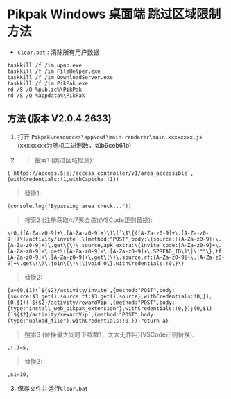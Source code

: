 # Pikpak Windows 桌面端 跳过区域限制方法

* `Clear.bat` : 清除所有用户数据

```text
taskkill /f /im upnp.exe
taskkill /f /im FileHelper.exe
taskkill /f /im DownloadServer.exe
taskkill /f /im PikPak.exe
rd /S /Q %public%\PikPak
rd /S /Q %appdata%\PikPak
```

## 方法 (版本 V2.0.4.2633)

1. 打开 `Pikpak\resources\app\out\main-renderer\main.xxxxxxxx.js` (xxxxxxxx为随机二进制数，如b9ceb61b)
2. > 搜索1 (跳过区域检测):

```text
(`https://access.${e}/access_controller/v1/area_accessible`,{withCredentials:!1,withCaptcha:!1})
```

> 替换1:

```text
(console.log("Bypassing area check..."))
```

> 搜索2 (注册获取4/7天会员)(VSCode正则替换):

```text
\(0,([A-Za-z0-9]+\.[A-Za-z0-9]+)\)\(`\$\{([A-Za-z0-9]+\.[A-Za-z0-9]+)\}/activity/invite`,\{method:"POST",body:\{source:([A-Za-z0-9]+\.[A-Za-z0-9]+)\.get\(\)\.source,apk_extra:\{invite_code:[A-Za-z0-9]+\.[A-Za-z0-9]+\.get\([A-Za-z0-9]+\.[A-Za-z0-9]+\.SPREAD_ID\)\|\|""\},tf:[A-Za-z0-9]+\.[A-Za-z0-9]+\.get\(\)\.source,rf:[A-Za-z0-9]+\.[A-Za-z0-9]+\.get\(\)\.join\(\)\|\|void 0\},withCredentials:!0\}\)
```

> 替换2:

```text
{a=(0,$1)(`${$2}/activity/invite`,{method:"POST",body:{source:$3.get().source,tf:$3.get().source},withCredentials:!0,});(0,$1)(`${$2}/activity/rewardVip`,{method:"POST",body:{type:"install_web_pikpak_extension"},withCredentials:!0,});(0,$1)(`${$2}/activity/rewardVip`,{method:"POST",body:{type:"upload_file"},withCredentials:!0,});return a}
```

> 搜索3 (替换最大同时下载数1，太大无作用)(VSCode正则替换):

```text
,(.)=5,
```

> 替换3:

```text
,$1=10,
```



3. 保存文件并运行`Clear.bat`
